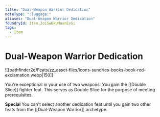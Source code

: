 ```yaml
---
title: "Dual-Weapon Warrior Dedication"
noteType: ":luggage:"
aliases: "Dual-Weapon Warrior Dedication"
foundryId: Item.JoiSw6kUMaanEvGi
tags:
  - Item
---
```


# Dual-Weapon Warrior Dedication
![[pathfinder2e/Feats/zz_asset-files/icons-sundries-books-book-red-exclamation.webp|150]]

You're exceptional in your use of two weapons. You gain the [[Double Slice]] fighter feat. This serves as Double Slice for the purpose of meeting prerequisites.

**Special** You can't select another dedication feat until you gain two other feats from the [[Dual-Weapon Warrior]] archetype.
